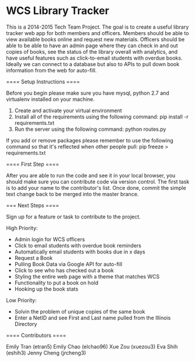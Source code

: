 WCS Library Tracker 
=============

This is a 2014-2015 Tech Team Project. 
The goal is to create a useful library tracker web app for both members and officers. Members should be able to view available books online and request new materials. Officers should be able to be able to have an admin page where they can check in and out copies of books, see the status of the library overall with analytics, and have useful features such as click-to-email students with overdue books. Ideally we can connect to a database but also to APIs to pull down book information from the web for auto-fill. 

==== Setup Instructions ====

Before you begin please make sure you have mysql, python 2.7 and virtualenv installed on your machine.

1. Create and activate your virtual environment
2. Install all of the requirements using the following command:
pip install -r requirements.txt
3. Run the server using the following command:
python routes.py

If you add or remove packages please remember to use the following command so that it's reflected when other people pull:
pip freeze > requirements.txt

==== First Step ====

After you are able to run the code and see it in your local browser,
you should make sure you can contribute code via version control. 
The first task is to add your name to the contributor's list. 
Once done, commit the simple text change back to be merged into the master brance. 


=== Next Steps ====

Sign up for a feature or task to contribute to the project.

High Priority: 

- Admin login for WCS officers
- Click to email students with overdue book reminders 
- Automatically email students with books due in x days 
- Request a Book
- Pulling Book Data via Google API for auto-fill 
- Click to see who has checked out a book
- Styling the entire web page with a theme that matches WCS
- Functionality to put a book on hold 
- Hooking up the book stats 

Low Priority: 
- Solvin the problem of unique copies of the same book 
- Enter a NetID and see First and Last name pulled from the Illinois Directory

==== Contributors ====

Emily Tran (etran5)
Emily Chao (elchao96)
Xue Zou (xuezou3)
Eva Shih (eshih3)
Jenny Cheng (jrcheng3)